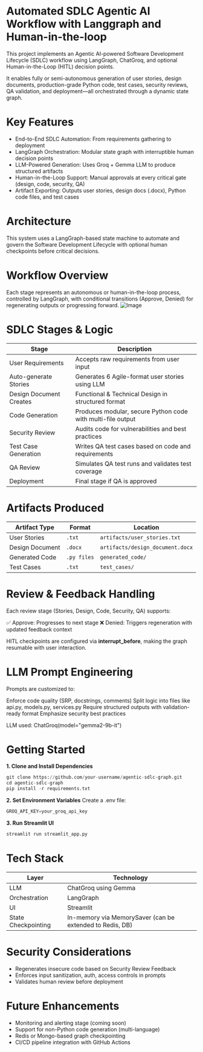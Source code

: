 # Automated SDLC Agentic AI Workflow with Langgraph and Human-in-the-loop

This project implements an Agentic AI-powered Software Development Lifecycle (SDLC) workflow using LangGraph, ChatGroq, and optional Human-in-the-Loop (HITL) decision points.

It enables fully or semi-autonomous generation of user stories, design documents, production-grade Python code, test cases, security reviews, QA validation, and deployment—all orchestrated through a dynamic state graph.
 
 
# Key Features
- End-to-End SDLC Automation: From requirements gathering to deployment
- LangGraph Orchestration: Modular state graph with interruptible human decision points
- LLM-Powered Generation: Uses Groq + Gemma LLM to produce structured artifacts
- Human-in-the-Loop Support: Manual approvals at every critical gate (design, code, security, QA)
- Artifact Exporting: Outputs user stories, design docs (.docx), Python code files, and test cases


# Architecture
This system uses a LangGraph-based state machine to automate and govern the Software Development Lifecycle with optional human checkpoints before critical decisions.


# Workflow Overview
Each stage represents an autonomous or human-in-the-loop process, controlled by LangGraph, with conditional transitions (Approve, Denied) for regenerating outputs or progressing forward.
![Image](https://github.com/user-attachments/assets/9f08dde1-5688-409b-a2dc-81e815be0696)



# SDLC Stages & Logic
|Stage	| Description |
| --- | --- |
| User Requirements | Accepts raw requirements from user input |
| Auto-generate Stories | Generates 6 Agile-format user stories using LLM |
| Design Document	Creates | Functional & Technical Design in structured format |
| Code Generation | Produces modular, secure Python code with multi-file output |
| Security Review | Audits code for vulnerabilities and best practices |
| Test Case Generation | Writes QA test cases based on code and requirements |
| QA Review | Simulates QA test runs and validates test coverage |
| Deployment | Final stage if QA is approved |


# Artifacts Produced
| Artifact Type   | Format      | Location                         |
| --------------- | ----------- | -------------------------------- |
| User Stories    | `.txt`      | `artifacts/user_stories.txt`     |
| Design Document | `.docx`     | `artifacts/design_document.docx` |
| Generated Code  | `.py files` | `generated_code/`                |
| Test Cases      | `.txt`      | `test_cases/`                    |


# Review & Feedback Handling
Each review stage (Stories, Design, Code, Security, QA) supports:

✅ Approve: Progresses to next stage
❌ Denied: Triggers regeneration with updated feedback context

HITL checkpoints are configured via **interrupt_before**, making the graph resumable with user interaction.

# LLM Prompt Engineering
Prompts are customized to:

Enforce code quality (SRP, docstrings, comments)
Split logic into files like api.py, models.py, services.py
Require structured outputs with validation-ready format
Emphasize security best practices

LLM used: ChatGroq(model="gemma2-9b-it")



# Getting Started
**1. Clone and Install Dependencies**
```python
git clone https://github.com/your-username/agentic-sdlc-graph.git
cd agentic-sdlc-graph
pip install -r requirements.txt
```

**2. Set Environment Variables**
Create a .env file:
```python
GROQ_API_KEY=your_groq_api_key
```

**3. Run Streamlit UI**
```python
streamlit run streamlit_app.py
```

# Tech Stack
| Layer	| Technology |
| --- | --- |
| LLM	| ChatGroq using Gemma |
| Orchestration	| LangGraph |
| UI	| Streamlit |
| State Checkpointing	| In-memory via MemorySaver (can be extended to Redis, DB) |


# Security Considerations
- Regenerates insecure code based on Security Review Feedback
- Enforces input sanitization, auth, access controls in prompts
- Validates human review before deployment


# Future Enhancements
- Monitoring and alerting stage (coming soon)
- Support for non-Python code generation (multi-language)
- Redis or Mongo-based graph checkpointing
- CI/CD pipeline integration with GitHub Actions
